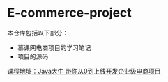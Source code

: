 # E-commerce-project
本仓库包括以下部分：
+ 慕课网电商项目的学习笔记
+ 项目的源码


[课程地址：Java大牛 带你从0到上线开发企业级电商项目   
](https://coding.imooc.com/class/96.html)
